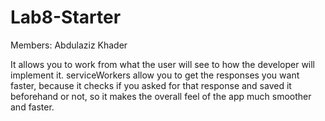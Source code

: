 # Lab8-Starter
Members: Abdulaziz Khader

It allows you to work from what the user will see to how the developer will implement it. serviceWorkers allow you to get the responses you want faster, because it checks if you asked for that response and saved it beforehand or not, so it makes the overall feel of the app much smoother and faster.
